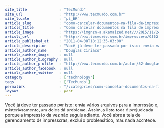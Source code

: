 ```yaml
---
site_title               : "TecMundo"
site_url                 : "http://www.tecmundo.com.br"
site_locale              : "pt_BR"
article_slug             : "como-cancelar-documentos-na-fila-de-impressao"
article_title            : "Como cancelar documentos na fila de impressão"
article_image            : "https://imgnzn-a.akamaized.net///2015/11/24/24145940902342-t1200x480.jpg"
article_url              : "http://www.tecmundo.com.br/impressora/9532-como-cancelar-documentos-na-fila-de-impressao.htm"
article_published_at     : "2011-04-08T18:12:35-03:00"
article_description      : "Você já deve ter passado por isto: envia vários arquivos para a impressão e, misteriosamente, um deles dá problema. Assim, a lista toda é prejudicada porque a impressão da vez não seguiu adiante. Você abre a tela de gerenciamento de impressoras, exclui o problemático, mas nada acontece."
article_author_name      : "Douglas Ciriaco"
article_author_image     : null
article_author_biography : null
article_author_profile   : "http://www.tecmundo.com.br/autor/52-douglas-ciriaco/"
article_author_facebook  : null
article_author_twitter   : null
category                 : ['technology']
tags                     : ['TecMundo']
permalink                : "/:categories/como-cancelar-documentos-na-fila-de-impressao/"
layout                   : post
---
```


Você já deve ter passado por isto: envia vários arquivos para a impressão e, misteriosamente, um deles dá problema. Assim, a lista toda é prejudicada porque a impressão da vez não seguiu adiante. Você abre a tela de gerenciamento de impressoras, exclui o problemático, mas nada acontece.
